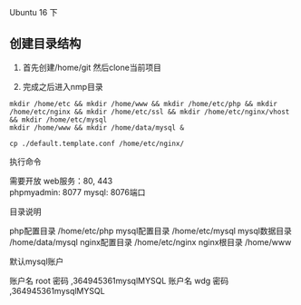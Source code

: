 Ubuntu 16 下

## 创建目录结构

1. 首先创建/home/git 然后clone当前项目 

2. 完成之后进入nmp目录

```
mkdir /home/etc && mkdir /home/www && mkdir /home/etc/php && mkdir /home/etc/nginx && mkdir /home/etc/ssl && mkdir /home/etc/nginx/vhost && mkdir /home/etc/mysql
mkdir /home/www && mkdir /home/data/mysql &
```

```
cp ./default.template.conf /home/etc/nginx/
```

执行命令


需要开放
web服务：80, 443   
phpmyadmin: 8077
mysql: 8076端口

目录说明

php配置目录 /home/etc/php
mysql配置目录 /home/etc/mysql
mysql数据目录 /home/data/mysql
nginx配置目录 /home/etc/nginx
nginx根目录 /home/www

默认mysql账户

账户名 root 密码 ,364945361mysqlMYSQL
账户名 wdg 密码 ,364945361mysqlMYSQL
